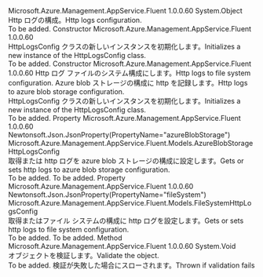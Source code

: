 <Type Name="HttpLogsConfig" FullName="Microsoft.Azure.Management.AppService.Fluent.Models.HttpLogsConfig">
  <TypeSignature Language="C#" Value="public class HttpLogsConfig" />
  <TypeSignature Language="ILAsm" Value=".class public auto ansi beforefieldinit HttpLogsConfig extends System.Object" />
  <TypeSignature Language="DocId" Value="T:Microsoft.Azure.Management.AppService.Fluent.Models.HttpLogsConfig" />
  <TypeSignature Language="VB.NET" Value="Public Class HttpLogsConfig" />
  <TypeSignature Language="F#" Value="type HttpLogsConfig = class" />
  <AssemblyInfo>
    <AssemblyName>Microsoft.Azure.Management.AppService.Fluent</AssemblyName>
    <AssemblyVersion>1.0.0.60</AssemblyVersion>
  </AssemblyInfo>
  <Base>
    <BaseTypeName>System.Object</BaseTypeName>
  </Base>
  <Interfaces />
  <Docs>
    <summary>
            <span data-ttu-id="ac52d-101">Http ログの構成。</span><span class="sxs-lookup"><span data-stu-id="ac52d-101">Http logs configuration.</span></span>
            </summary>
    <remarks>To be added.</remarks>
  </Docs>
  <Members>
    <Member MemberName=".ctor">
      <MemberSignature Language="C#" Value="public HttpLogsConfig ();" />
      <MemberSignature Language="ILAsm" Value=".method public hidebysig specialname rtspecialname instance void .ctor() cil managed" />
      <MemberSignature Language="DocId" Value="M:Microsoft.Azure.Management.AppService.Fluent.Models.HttpLogsConfig.#ctor" />
      <MemberSignature Language="VB.NET" Value="Public Sub New ()" />
      <MemberType>Constructor</MemberType>
      <AssemblyInfo>
        <AssemblyName>Microsoft.Azure.Management.AppService.Fluent</AssemblyName>
        <AssemblyVersion>1.0.0.60</AssemblyVersion>
      </AssemblyInfo>
      <Parameters />
      <Docs>
        <summary>
            <span data-ttu-id="ac52d-102">HttpLogsConfig クラスの新しいインスタンスを初期化します。</span><span class="sxs-lookup"><span data-stu-id="ac52d-102">Initializes a new instance of the HttpLogsConfig class.</span></span>
            </summary>
        <remarks>To be added.</remarks>
      </Docs>
    </Member>
    <Member MemberName=".ctor">
      <MemberSignature Language="C#" Value="public HttpLogsConfig (Microsoft.Azure.Management.AppService.Fluent.Models.FileSystemHttpLogsConfig fileSystem = null, Microsoft.Azure.Management.AppService.Fluent.Models.AzureBlobStorageHttpLogsConfig azureBlobStorage = null);" />
      <MemberSignature Language="ILAsm" Value=".method public hidebysig specialname rtspecialname instance void .ctor(class Microsoft.Azure.Management.AppService.Fluent.Models.FileSystemHttpLogsConfig fileSystem, class Microsoft.Azure.Management.AppService.Fluent.Models.AzureBlobStorageHttpLogsConfig azureBlobStorage) cil managed" />
      <MemberSignature Language="DocId" Value="M:Microsoft.Azure.Management.AppService.Fluent.Models.HttpLogsConfig.#ctor(Microsoft.Azure.Management.AppService.Fluent.Models.FileSystemHttpLogsConfig,Microsoft.Azure.Management.AppService.Fluent.Models.AzureBlobStorageHttpLogsConfig)" />
      <MemberSignature Language="VB.NET" Value="Public Sub New (Optional fileSystem As FileSystemHttpLogsConfig = null, Optional azureBlobStorage As AzureBlobStorageHttpLogsConfig = null)" />
      <MemberSignature Language="F#" Value="new Microsoft.Azure.Management.AppService.Fluent.Models.HttpLogsConfig : Microsoft.Azure.Management.AppService.Fluent.Models.FileSystemHttpLogsConfig * Microsoft.Azure.Management.AppService.Fluent.Models.AzureBlobStorageHttpLogsConfig -&gt; Microsoft.Azure.Management.AppService.Fluent.Models.HttpLogsConfig" Usage="new Microsoft.Azure.Management.AppService.Fluent.Models.HttpLogsConfig (fileSystem, azureBlobStorage)" />
      <MemberType>Constructor</MemberType>
      <AssemblyInfo>
        <AssemblyName>Microsoft.Azure.Management.AppService.Fluent</AssemblyName>
        <AssemblyVersion>1.0.0.60</AssemblyVersion>
      </AssemblyInfo>
      <Parameters>
        <Parameter Name="fileSystem" Type="Microsoft.Azure.Management.AppService.Fluent.Models.FileSystemHttpLogsConfig" />
        <Parameter Name="azureBlobStorage" Type="Microsoft.Azure.Management.AppService.Fluent.Models.AzureBlobStorageHttpLogsConfig" />
      </Parameters>
      <Docs>
        <param name="fileSystem"><span data-ttu-id="ac52d-103">Http ログ ファイルのシステム構成にします。</span><span class="sxs-lookup"><span data-stu-id="ac52d-103">Http logs to file system configuration.</span></span></param>
        <param name="azureBlobStorage"><span data-ttu-id="ac52d-104">Azure blob ストレージの構成に http を記録します。</span><span class="sxs-lookup"><span data-stu-id="ac52d-104">Http logs to azure blob storage configuration.</span></span></param>
        <summary>
            <span data-ttu-id="ac52d-105">HttpLogsConfig クラスの新しいインスタンスを初期化します。</span><span class="sxs-lookup"><span data-stu-id="ac52d-105">Initializes a new instance of the HttpLogsConfig class.</span></span>
            </summary>
        <remarks>To be added.</remarks>
      </Docs>
    </Member>
    <Member MemberName="AzureBlobStorage">
      <MemberSignature Language="C#" Value="public Microsoft.Azure.Management.AppService.Fluent.Models.AzureBlobStorageHttpLogsConfig AzureBlobStorage { get; set; }" />
      <MemberSignature Language="ILAsm" Value=".property instance class Microsoft.Azure.Management.AppService.Fluent.Models.AzureBlobStorageHttpLogsConfig AzureBlobStorage" />
      <MemberSignature Language="DocId" Value="P:Microsoft.Azure.Management.AppService.Fluent.Models.HttpLogsConfig.AzureBlobStorage" />
      <MemberSignature Language="VB.NET" Value="Public Property AzureBlobStorage As AzureBlobStorageHttpLogsConfig" />
      <MemberSignature Language="F#" Value="member this.AzureBlobStorage : Microsoft.Azure.Management.AppService.Fluent.Models.AzureBlobStorageHttpLogsConfig with get, set" Usage="Microsoft.Azure.Management.AppService.Fluent.Models.HttpLogsConfig.AzureBlobStorage" />
      <MemberType>Property</MemberType>
      <AssemblyInfo>
        <AssemblyName>Microsoft.Azure.Management.AppService.Fluent</AssemblyName>
        <AssemblyVersion>1.0.0.60</AssemblyVersion>
      </AssemblyInfo>
      <Attributes>
        <Attribute>
          <AttributeName>Newtonsoft.Json.JsonProperty(PropertyName="azureBlobStorage")</AttributeName>
        </Attribute>
      </Attributes>
      <ReturnValue>
        <ReturnType>Microsoft.Azure.Management.AppService.Fluent.Models.AzureBlobStorageHttpLogsConfig</ReturnType>
      </ReturnValue>
      <Docs>
        <summary>
            <span data-ttu-id="ac52d-106">取得または http ログを azure blob ストレージの構成に設定します。</span><span class="sxs-lookup"><span data-stu-id="ac52d-106">Gets or sets http logs to azure blob storage configuration.</span></span>
            </summary>
        <value>To be added.</value>
        <remarks>To be added.</remarks>
      </Docs>
    </Member>
    <Member MemberName="FileSystem">
      <MemberSignature Language="C#" Value="public Microsoft.Azure.Management.AppService.Fluent.Models.FileSystemHttpLogsConfig FileSystem { get; set; }" />
      <MemberSignature Language="ILAsm" Value=".property instance class Microsoft.Azure.Management.AppService.Fluent.Models.FileSystemHttpLogsConfig FileSystem" />
      <MemberSignature Language="DocId" Value="P:Microsoft.Azure.Management.AppService.Fluent.Models.HttpLogsConfig.FileSystem" />
      <MemberSignature Language="VB.NET" Value="Public Property FileSystem As FileSystemHttpLogsConfig" />
      <MemberSignature Language="F#" Value="member this.FileSystem : Microsoft.Azure.Management.AppService.Fluent.Models.FileSystemHttpLogsConfig with get, set" Usage="Microsoft.Azure.Management.AppService.Fluent.Models.HttpLogsConfig.FileSystem" />
      <MemberType>Property</MemberType>
      <AssemblyInfo>
        <AssemblyName>Microsoft.Azure.Management.AppService.Fluent</AssemblyName>
        <AssemblyVersion>1.0.0.60</AssemblyVersion>
      </AssemblyInfo>
      <Attributes>
        <Attribute>
          <AttributeName>Newtonsoft.Json.JsonProperty(PropertyName="fileSystem")</AttributeName>
        </Attribute>
      </Attributes>
      <ReturnValue>
        <ReturnType>Microsoft.Azure.Management.AppService.Fluent.Models.FileSystemHttpLogsConfig</ReturnType>
      </ReturnValue>
      <Docs>
        <summary>
            <span data-ttu-id="ac52d-107">取得またはファイル システムの構成に http ログを設定します。</span><span class="sxs-lookup"><span data-stu-id="ac52d-107">Gets or sets http logs to file system configuration.</span></span>
            </summary>
        <value>To be added.</value>
        <remarks>To be added.</remarks>
      </Docs>
    </Member>
    <Member MemberName="Validate">
      <MemberSignature Language="C#" Value="public virtual void Validate ();" />
      <MemberSignature Language="ILAsm" Value=".method public hidebysig newslot virtual instance void Validate() cil managed" />
      <MemberSignature Language="DocId" Value="M:Microsoft.Azure.Management.AppService.Fluent.Models.HttpLogsConfig.Validate" />
      <MemberSignature Language="VB.NET" Value="Public Overridable Sub Validate ()" />
      <MemberSignature Language="F#" Value="abstract member Validate : unit -&gt; unit&#xA;override this.Validate : unit -&gt; unit" Usage="httpLogsConfig.Validate " />
      <MemberType>Method</MemberType>
      <AssemblyInfo>
        <AssemblyName>Microsoft.Azure.Management.AppService.Fluent</AssemblyName>
        <AssemblyVersion>1.0.0.60</AssemblyVersion>
      </AssemblyInfo>
      <ReturnValue>
        <ReturnType>System.Void</ReturnType>
      </ReturnValue>
      <Parameters />
      <Docs>
        <summary>
            <span data-ttu-id="ac52d-108">オブジェクトを検証します。</span><span class="sxs-lookup"><span data-stu-id="ac52d-108">Validate the object.</span></span>
            </summary>
        <remarks>To be added.</remarks>
        <exception cref="T:Microsoft.Rest.ValidationException">
            <span data-ttu-id="ac52d-109">検証が失敗した場合にスローされます。</span><span class="sxs-lookup"><span data-stu-id="ac52d-109">Thrown if validation fails</span></span>
            </exception>
      </Docs>
    </Member>
  </Members>
</Type>